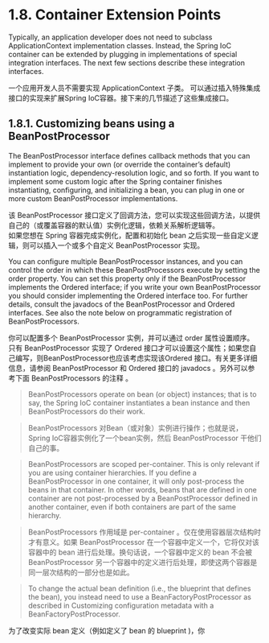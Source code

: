 # 1.8. Container Extension Points

Typically, an application developer does not need to subclass ApplicationContext implementation classes. Instead, the Spring IoC container can be extended by plugging in implementations of special integration interfaces. The next few sections describe these integration interfaces.

一个应用开发人员不需要实现 ApplicationContext 子类。 可以通过插入特殊集成接口的实现来扩展Spring IoC容器。接下来的几节描述了这些集成接口。

## 1.8.1. Customizing beans using a BeanPostProcessor

The BeanPostProcessor interface defines callback methods that you can implement to provide your own (or override the container’s default) instantiation logic, dependency-resolution logic, and so forth. If you want to implement some custom logic after the Spring container finishes instantiating, configuring, and initializing a bean, you can plug in one or more custom BeanPostProcessor implementations.

该 BeanPostProcessor 接口定义了回调方法，您可以实现这些回调方法，以提供自己的（或覆盖容器的默认值）实例化逻辑，依赖关系解析逻辑等。  
如果您想在 Spring 容器完成实例化，配置和初始化 bean 之后实现一些自定义逻辑，则可以插入一个或多个自定义 BeanPostProcessor 实现。

You can configure multiple BeanPostProcessor instances, and you can control the order in which these BeanPostProcessors execute by setting the order property. You can set this property only if the BeanPostProcessor implements the Ordered interface; if you write your own BeanPostProcessor you should consider implementing the Ordered interface too. For further details, consult the javadocs of the BeanPostProcessor and Ordered interfaces. See also the note below on programmatic registration of BeanPostProcessors.

你可以配置多个 BeanPostProcessor 实例，并可以通过 order 属性设置顺序。 只有 BeanPostProcessor 实现了 Ordered 接口才可以设置这个属性；如果您自己编写，则BeanPostProcessor也应该考虑实现该Ordered 接口。有关更多详细信息，请参阅 BeanPostProcessor 和 Ordered 接口的 javadocs 。另外可以参考下面 BeanPostProcessors 的注释 。

> BeanPostProcessors operate on bean (or object) instances; that is to say, the Spring IoC container instantiates a bean instance and then BeanPostProcessors do their work.

> BeanPostProcessors 对Bean（或对象）实例进行操作；也就是说，Spring IoC容器实例化了一个bean实例，然后 BeanPostProcessor 干他们自己的事。

> BeanPostProcessors are scoped per-container. This is only relevant if you are using container hierarchies. If you define a BeanPostProcessor in one container, it will only post-process the beans in that container. In other words, beans that are defined in one container are not post-processed by a BeanPostProcessor defined in another container, even if both containers are part of the same hierarchy.

> BeanPostProcessors 作用域是 per-container 。仅在使用容器层次结构时才有意义。如果 BeanPostProcessor 在一个容器中定义一个，它将仅对该容器中的 bean 进行后处理。换句话说，一个容器中定义的 bean 不会被 BeanPostProcessor 另一个容器中的定义进行后处理，即使这两个容器是同一层次结构的一部分也是如此。

> To change the actual bean definition (i.e., the blueprint that defines the bean), you instead need to use a BeanFactoryPostProcessor as described in Customizing configuration metadata with a BeanFactoryPostProcessor.

为了改变实际 bean 定义（例如定义了 bean 的 blueprint )，你